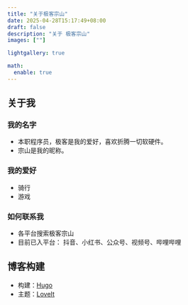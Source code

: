 ```yaml
---
title: "关于极客宗山"
date: 2025-04-28T15:17:49+08:00
draft: false
description: "关于 极客宗山"
images: [""]

lightgallery: true

math:
  enable: true
---
```


## 关于我

### 我的名字

* 本职程序员，极客是我的爱好，喜欢折腾一切软硬件。
* 宗山是我的昵称。

### 我的爱好

* 骑行
* 游戏

### 如何联系我

* 各平台搜索极客宗山
* 目前已入平台： 抖音、小红书、公众号、视频号、哔哩哔哩

## 博客构建

* 构建：[Hugo](https://gohugo.io/)
* 主题：[LoveIt](https://github.com/dillonzq/LoveIt)
